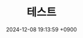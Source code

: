 ---
title: 테스트
date: 2024-12-08 19:13:59 +0900
categories: [TOP_CATEGORIE, SUB_CATEGORIE]
tags: [test]     # TAG names should always be lowercase
description: Short summary of the post.
---